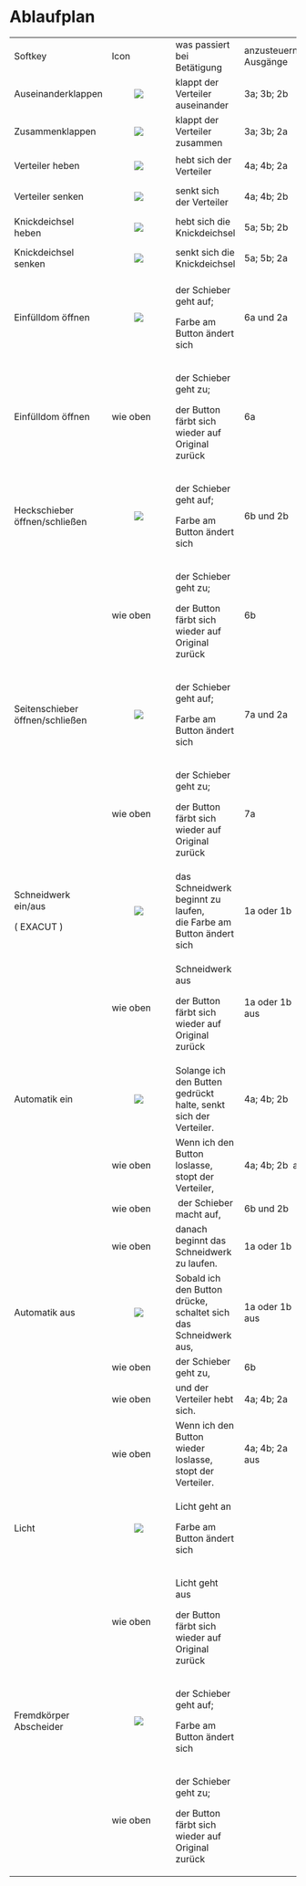 # Ablaufplan

<table><tbody><tr><td>Softkey</td><td>Icon</td><td>was passiert bei Betätigung</td><td>anzusteuernde Ausgänge</td><td>Ansteuerzeit</td></tr><tr><td>Auseinanderklappen</td><td><figure class="image"><img src="https://user-images.githubusercontent.com/69573151/200818733-cc278d97-34b6-4286-816a-293c5f637503.png"></figure></td><td>klappt der Verteiler auseinander</td><td>3a; 3b; 2b</td><td>Tastend</td></tr><tr><td>Zusammenklappen</td><td><figure class="image"><img src="https://user-images.githubusercontent.com/69573151/200818758-06e85188-7f13-417d-9cfd-e2179fd3f48c.png"></figure></td><td>klappt der Verteiler zusammen</td><td>3a; 3b; 2a</td><td>Tastend</td></tr><tr><td>Verteiler heben</td><td><figure class="image"><img src="https://user-images.githubusercontent.com/69573151/200819320-22d020fe-a047-41e0-9db0-dbb9a53dee7b.png"></figure></td><td>hebt sich der Verteiler</td><td>4a; 4b; 2a</td><td>Tastend</td></tr><tr><td>Verteiler senken</td><td><figure class="image"><img src="https://user-images.githubusercontent.com/69573151/200819331-9efbb52a-492a-4da1-b4da-0b31c0f9e6c2.png"></figure></td><td>senkt sich der Verteiler</td><td>4a; 4b; 2b</td><td>Tastend</td></tr><tr><td>Knickdeichsel heben</td><td><figure class="image"><img src="https://user-images.githubusercontent.com/69573151/200819288-101a1272-73f3-4858-89c1-8462ec37f8fd.png"></figure></td><td>hebt sich die Knickdeichsel</td><td>5a; 5b; 2b</td><td>Tastend</td></tr><tr><td>Knickdeichsel senken</td><td><figure class="image"><img src="https://user-images.githubusercontent.com/69573151/200819297-b9644283-33c1-45d0-ba7a-b69e85b46448.png"></figure></td><td>senkt sich die Knickdeichsel</td><td>5a; 5b; 2a</td><td>Tastend</td></tr><tr><td>Einfülldom öffnen</td><td><figure class="image"><img src="https://user-images.githubusercontent.com/69573151/200819354-6a3bbd10-f6e7-462f-958c-24dbe0df0fe5.png"></figure></td><td><p>der Schieber geht auf;&nbsp;</p><p>Farbe am Button ändert sich</p></td><td>6a und 2a&nbsp;</td><td>&nbsp;ca. 1 Sekunde</td></tr><tr><td>Einfülldom öffnen</td><td>wie oben</td><td><p>der Schieber geht zu;&nbsp;</p><p>der Button färbt sich wieder auf Original zurück</p></td><td>6a</td><td>&nbsp;ca. 1 Sekunde</td></tr><tr><td>Heckschieber öffnen/schließen</td><td><figure class="image"><img src="https://user-images.githubusercontent.com/69573151/200819459-1c0a8894-dbe3-488d-a3f2-1ca1189b3cdc.png"></figure></td><td><p>der Schieber geht auf;&nbsp;</p><p>Farbe am Button ändert sich</p></td><td>6b und 2b&nbsp;</td><td>ca. 1 Sekunde</td></tr><tr><td>&nbsp;</td><td>wie oben</td><td><p>der Schieber geht zu;&nbsp;</p><p>der Button färbt sich wieder auf Original zurück</p></td><td>6b&nbsp;</td><td>ca. 1 Sekunde</td></tr><tr><td>Seitenschieber öffnen/schließen</td><td><figure class="image"><img src="https://user-images.githubusercontent.com/69573151/200819430-b8d1efbf-b276-43e4-a52e-ca6031a4f90b.png"></figure></td><td><p>der Schieber geht auf;&nbsp;</p><p>Farbe am Button ändert sich</p></td><td>7a und 2a&nbsp;</td><td>ca. 1 Sekunde</td></tr><tr><td>&nbsp;</td><td>wie oben</td><td><p>der Schieber geht zu;&nbsp;</p><p>der Button färbt sich wieder auf Original zurück</p></td><td>7a&nbsp;</td><td>ca. 1 Sekunde</td></tr><tr><td><p>Schneidwerk ein/aus</p><p>( EXACUT )</p></td><td><figure class="image"><img src="https://user-images.githubusercontent.com/69573151/200819492-e7970494-90b1-41eb-aabf-7f13ea4588d1.png"></figure></td><td>das Schneidwerk beginnt zu laufen,<br>die Farbe am Button ändert sich</td><td>1a oder 1b</td><td>Dauer</td></tr><tr><td>&nbsp;</td><td>wie oben</td><td><p>Schneidwerk aus</p><p>der Button färbt sich wieder auf Original zurück</p></td><td>1a oder 1b aus</td><td>&nbsp;</td></tr><tr><td>Automatik ein</td><td><figure class="image"><img src="https://user-images.githubusercontent.com/69573151/200819372-5ce1cf7b-e37a-44ed-931f-0fd29d283ca6.png"></figure></td><td>Solange ich den Butten gedrückt halte, senkt sich der&nbsp;<br>Verteiler.&nbsp;</td><td>4a; 4b; 2b&nbsp;</td><td>Tastend</td></tr><tr><td>&nbsp;</td><td>wie oben</td><td>Wenn ich den Button loslasse, stopt der Verteiler,</td><td>4a; 4b; 2b &nbsp;aus</td><td>&nbsp;</td></tr><tr><td>&nbsp;</td><td>wie oben</td><td>&nbsp;der Schieber macht auf,</td><td>6b und 2b&nbsp;</td><td>ca. 1 Sekunde</td></tr><tr><td>&nbsp;</td><td>wie oben</td><td>danach beginnt das Schneidwerk zu laufen.</td><td>1a oder 1b</td><td>Dauer</td></tr><tr><td>Automatik aus</td><td><figure class="image"><img src="https://user-images.githubusercontent.com/69573151/200819382-df07e65f-b959-483f-bbc1-92749a510ddc.png"></figure></td><td>Sobald ich den Button drücke, schaltet sich das Schneidwerk aus,</td><td>1a oder 1b aus</td><td>&nbsp;</td></tr><tr><td>&nbsp;</td><td>wie oben</td><td>der Schieber geht zu,</td><td>6b&nbsp;</td><td>ca. 1 Sekunde</td></tr><tr><td>&nbsp;</td><td>wie oben</td><td>und der Verteiler hebt sich.</td><td>4a; 4b; 2a&nbsp;</td><td>Tastend</td></tr><tr><td>&nbsp;</td><td>wie oben</td><td>Wenn ich den Button wieder loslasse, stopt der Verteiler.</td><td>4a; 4b; 2a &nbsp; aus</td><td>&nbsp;</td></tr><tr><td>Licht</td><td><figure class="image"><img src="https://user-images.githubusercontent.com/69573151/200819395-0115d384-7f49-4c4e-be66-29f9b6e550fb.png"></figure></td><td><p>Licht geht an</p><p>Farbe am Button ändert sich</p></td><td>&nbsp;</td><td>Dauer</td></tr><tr><td>&nbsp;</td><td>wie oben</td><td><p>Licht geht aus</p><p>der Button färbt sich wieder auf Original zurück</p></td><td>&nbsp;</td><td>&nbsp;</td></tr><tr><td>Fremdkörper Abscheider</td><td><figure class="image"><img src="https://user-images.githubusercontent.com/69573151/200819413-5829a241-8f2c-4fda-af75-e23722737956.png"></figure></td><td><p>der Schieber geht auf;&nbsp;</p><p>Farbe am Button ändert sich</p></td><td>&nbsp;</td><td>ca. 1 Sekunde</td></tr><tr><td>&nbsp;</td><td>wie oben</td><td><p>der Schieber geht zu;&nbsp;</p><p>der Button färbt sich wieder auf Original zurück</p></td><td>&nbsp;</td><td>ca. 1 Sekunde</td></tr></tbody></table>
